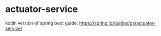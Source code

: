 # actuator-service
kotlin version of spring boot guide: https://spring.io/guides/gs/actuator-service/
